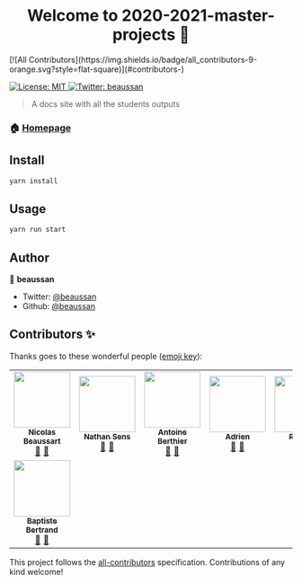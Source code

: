 <h1 align="center">Welcome to 2020-2021-master-projects 👋</h1>
<!-- ALL-CONTRIBUTORS-BADGE:START - Do not remove or modify this section -->
[![All Contributors](https://img.shields.io/badge/all_contributors-9-orange.svg?style=flat-square)](#contributors-)
<!-- ALL-CONTRIBUTORS-BADGE:END -->
<p>
  <a href="#" target="_blank">
    <img alt="License: MIT" src="https://img.shields.io/badge/License-MIT-yellow.svg" />
  </a>
  <a href="https://twitter.com/beaussan" target="_blank">
    <img alt="Twitter: beaussan" src="https://img.shields.io/twitter/follow/beaussan.svg?style=social" />
  </a>
</p>

> A docs site with all the students outputs

### 🏠 [Homepage](https://2020-2021-master-projects.vercel.app/)

## Install

```sh
yarn install
```

## Usage

```sh
yarn run start
```

## Author

👤 **beaussan**

- Twitter: [@beaussan](https://twitter.com/beaussan)
- Github: [@beaussan](https://github.com/beaussan)

## Contributors ✨

Thanks goes to these wonderful people ([emoji key](https://allcontributors.org/docs/en/emoji-key)):

<!-- ALL-CONTRIBUTORS-LIST:START - Do not remove or modify this section -->
<!-- prettier-ignore-start -->
<!-- markdownlint-disable -->
<table>
  <tr>
    <td align="center"><a href="https://github.com/beaussan"><img src="https://avatars0.githubusercontent.com/u/7281023?v=4?s=100" width="100px;" alt=""/><br /><sub><b>Nicolas Beaussart</b></sub></a><br /><a href="#ideas-beaussan" title="Ideas, Planning, & Feedback">🤔</a> <a href="https://github.com/beaussan/2020-2021-master-projects/commits?author=beaussan" title="Documentation">📖</a></td>
    <td align="center"><a href="https://github.com/Unknow46"><img src="https://avatars.githubusercontent.com/u/49709624?v=4?s=100" width="100px;" alt=""/><br /><sub><b>Nathan Sens</b></sub></a><br /><a href="#ideas-Unknow46" title="Ideas, Planning, & Feedback">🤔</a> <a href="https://github.com/beaussan/2020-2021-master-projects/commits?author=Unknow46" title="Documentation">📖</a></td>
    <td align="center"><a href="https://aberthier.netlify.app/"><img src="https://avatars.githubusercontent.com/u/34750693?v=4?s=100" width="100px;" alt=""/><br /><sub><b>Antoine Berthier</b></sub></a><br /><a href="#ideas-TheNoobProgrammeur" title="Ideas, Planning, & Feedback">🤔</a> <a href="https://github.com/beaussan/2020-2021-master-projects/commits?author=TheNoobProgrammeur" title="Documentation">📖</a></td>
    <td align="center"><a href="https://github.com/acroquelois"><img src="https://avatars.githubusercontent.com/u/49721708?v=4?s=100" width="100px;" alt=""/><br /><sub><b>Adrien</b></sub></a><br /><a href="#ideas-acroquelois" title="Ideas, Planning, & Feedback">🤔</a> <a href="https://github.com/beaussan/2020-2021-master-projects/commits?author=acroquelois" title="Documentation">📖</a></td>
    <td align="center"><a href="https://github.com/Nahalu"><img src="https://avatars.githubusercontent.com/u/24190651?v=4?s=100" width="100px;" alt=""/><br /><sub><b>Romain</b></sub></a><br /><a href="#ideas-nahalu" title="Ideas, Planning, & Feedback">🤔</a> <a href="https://github.com/beaussan/2020-2021-master-projects/commits?author=nahalu" title="Documentation">📖</a></td>
    <td align="center"><a href="https://github.com/octogene"><img src="https://avatars.githubusercontent.com/u/4295352?v=4?s=100" width="100px;" alt=""/><br /><sub><b>Bogdan Cordier</b></sub></a><br /><a href="#ideas-octogene" title="Ideas, Planning, & Feedback">🤔</a> <a href="https://github.com/beaussan/2020-2021-master-projects/commits?author=octogene" title="Documentation">📖</a></td>
    <td align="center"><a href="https://github.com/ArilessTir"><img src="https://avatars.githubusercontent.com/u/48951113?v=4?s=100" width="100px;" alt=""/><br /><sub><b>ArilessTir</b></sub></a><br /><a href="#ideas-ArilessTir" title="Ideas, Planning, & Feedback">🤔</a> <a href="https://github.com/beaussan/2020-2021-master-projects/commits?author=ArilessTir" title="Documentation">📖</a></td>
    <td align="center"><a href="https://github.com/ArilessTir"><img src="https://avatars.githubusercontent.com/u/48951113?v=4?s=100" width="100px;" alt=""/><br /><sub><b>ArilessTir</b></sub></a><br /><a href="#ideas-ArilessTir" title="Ideas, Planning, & Feedback">🤔</a> <a href="https://github.com/beaussan/2020-2021-master-projects/commits?author=ArilessTir" title="Documentation">📖</a></td>
  </tr>
  <tr>
    <td align="center"><a href="https://github.com/BBR2394"><img src="https://avatars.githubusercontent.com/u/9862994?v=4?s=100" width="100px;" alt=""/><br /><sub><b>Baptiste Bertrand</b></sub></a><br /><a href="#ideas-BBR2394" title="Ideas, Planning, & Feedback">🤔</a> <a href="https://github.com/beaussan/2020-2021-master-projects/commits?author=BBR2394" title="Documentation">📖</a></td>
  </tr>
</table>

<!-- markdownlint-restore -->
<!-- prettier-ignore-end -->

<!-- ALL-CONTRIBUTORS-LIST:END -->

This project follows the [all-contributors](https://github.com/all-contributors/all-contributors) specification. Contributions of any kind welcome!
